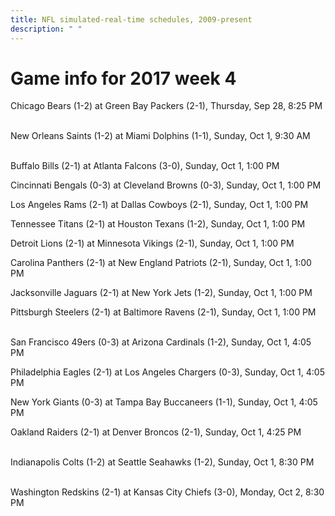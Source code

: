 ```yaml
---
title: NFL simulated-real-time schedules, 2009-present
description: " "
---
```


# Game info for 2017 week 4

Chicago Bears (1-2) at Green Bay Packers (2-1), Thursday, Sep 28, 8:25 PM

<br/>New Orleans Saints (1-2) at Miami Dolphins (1-1), Sunday, Oct 1, 9:30 AM

<br/>Buffalo Bills (2-1) at Atlanta Falcons (3-0), Sunday, Oct 1, 1:00 PM

Cincinnati Bengals (0-3) at Cleveland Browns (0-3), Sunday, Oct 1, 1:00 PM

Los Angeles Rams (2-1) at Dallas Cowboys (2-1), Sunday, Oct 1, 1:00 PM

Tennessee Titans (2-1) at Houston Texans (1-2), Sunday, Oct 1, 1:00 PM

Detroit Lions (2-1) at Minnesota Vikings (2-1), Sunday, Oct 1, 1:00 PM

Carolina Panthers (2-1) at New England Patriots (2-1), Sunday, Oct 1, 1:00 PM

Jacksonville Jaguars (2-1) at New York Jets (1-2), Sunday, Oct 1, 1:00 PM

Pittsburgh Steelers (2-1) at Baltimore Ravens (2-1), Sunday, Oct 1, 1:00 PM

<br/>San Francisco 49ers (0-3) at Arizona Cardinals (1-2), Sunday, Oct 1, 4:05 PM

Philadelphia Eagles (2-1) at Los Angeles Chargers (0-3), Sunday, Oct 1, 4:05 PM

New York Giants (0-3) at Tampa Bay Buccaneers (1-1), Sunday, Oct 1, 4:05 PM

Oakland Raiders (2-1) at Denver Broncos (2-1), Sunday, Oct 1, 4:25 PM

<br/>Indianapolis Colts (1-2) at Seattle Seahawks (1-2), Sunday, Oct 1, 8:30 PM

<br/>Washington Redskins (2-1) at Kansas City Chiefs (3-0), Monday, Oct 2, 8:30 PM

